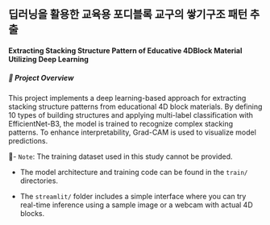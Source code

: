 ## 딥러닝을 활용한 교육용 포디블록 교구의 쌓기구조 패턴 추출  

#### Extracting Stacking Structure Pattern of Educative 4DBlock Material Utilizing Deep Learning


##### 🧠 Project Overview
This project implements a deep learning-based approach for extracting stacking structure patterns from educational 4D block materials. By defining 10 types of building structures and applying multi-label classification with EfficientNet-B3, the model is trained to recognize complex stacking patterns. To enhance interpretability, Grad-CAM is used to visualize model predictions.

- `Note`: The training dataset used in this study cannot be provided.

- The model architecture and training code can be found in the `train/` directories.

- The `streamlit/` folder includes a simple interface where you can try real-time inference using a sample image or a webcam with actual 4D blocks.
